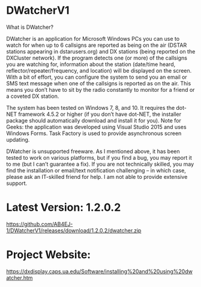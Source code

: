 # DWatcherV1
What is DWatcher?

DWatcher is an application for Microsoft Windows PCs you can use to watch for when up to 6 callsigns are reported as being on the air (DSTAR stations appearing in dstarusers.org) and DX stations (being reported on the DXCluster network). If the program detects one (or more) of the callsigns you are watching for, information about the station (date/time heard, reflector/repeater/frequency, and location) will be displayed on the screen.  With a bit of effort, you can configure the system to send you an email or SMS text message when one of the callsigns is reported as on the air. This means you don’t have to sit by the radio constantly to monitor for a friend or a coveted DX station.

The system has been tested on Windows 7, 8, and 10. It requires the dot-NET framework 4.5.2 or higher (if you don’t have dot-NET, the installer package should automatically download and install it for you). Note for Geeks: the application was developed using Visual Studio 2015 and uses Windows Forms. Task Factory is used to provide asynchronous screen updating.

DWatcher is unsupported freeware. As I mentioned above, it has been tested to work on various platforms, but if you find a bug, you may report it to me (but I can’t guarantee a fix). If you are not technically skilled, you may find the installation or email/text notification challenging – in which case, please ask an IT-skilled friend for help. I am not able to provide extensive support.

# Latest Version: 1.2.0.2
https://github.com/AB4EJ-1/DWatcherV1/releases/download/1.2.0.2/dwatcher.zip

# Project Website:
https://dxdisplay.caps.ua.edu/Software/installing%20and%20using%20dwatcher.htm
